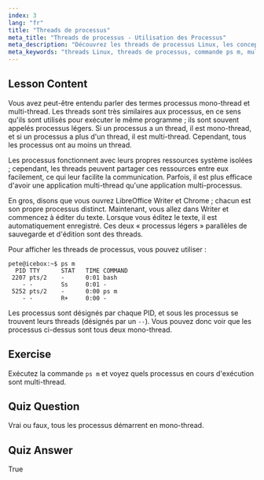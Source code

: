 ```yaml
---
index: 3
lang: "fr"
title: "Threads de processus"
meta_title: "Threads de processus - Utilisation des Processus"
meta_description: "Découvrez les threads de processus Linux, les concepts mono-thread et multi-thread, et comment les visualiser à l'aide de 'ps m'. Comprenez efficacement les processus légers !"
meta_keywords: "threads Linux, threads de processus, commande ps m, multi-thread, mono-thread, processus Linux, Linux débutant, tutoriel Linux"
---
```


## Lesson Content

Vous avez peut-être entendu parler des termes processus mono-thread et multi-thread. Les threads sont très similaires aux processus, en ce sens qu'ils sont utilisés pour exécuter le même programme ; ils sont souvent appelés processus légers. Si un processus a un thread, il est mono-thread, et si un processus a plus d'un thread, il est multi-thread. Cependant, tous les processus ont au moins un thread.

Les processus fonctionnent avec leurs propres ressources système isolées ; cependant, les threads peuvent partager ces ressources entre eux facilement, ce qui leur facilite la communication. Parfois, il est plus efficace d'avoir une application multi-thread qu'une application multi-processus.

En gros, disons que vous ouvrez LibreOffice Writer et Chrome ; chacun est son propre processus distinct. Maintenant, vous allez dans Writer et commencez à éditer du texte. Lorsque vous éditez le texte, il est automatiquement enregistré. Ces deux « processus légers » parallèles de sauvegarde et d'édition sont des threads.

Pour afficher les threads de processus, vous pouvez utiliser :

```plaintext
pete@icebox:~$ ps m
  PID TTY      STAT   TIME COMMAND
 2207 pts/2    -      0:01 bash
    - -        Ss     0:01 -
 5252 pts/2    -      0:00 ps m
    - -        R+     0:00 -
```

Les processus sont désignés par chaque PID, et sous les processus se trouvent leurs threads (désignés par un `--`). Vous pouvez donc voir que les processus ci-dessus sont tous deux mono-thread.

## Exercise

Exécutez la commande `ps m` et voyez quels processus en cours d'exécution sont multi-thread.

## Quiz Question

Vrai ou faux, tous les processus démarrent en mono-thread.

## Quiz Answer

True
